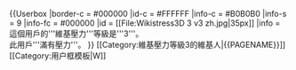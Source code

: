 {{Userbox
|border-c = #000000
|id-c = #FFFFFF
|info-c = #B0B0B0
|info-s = 9
|info-fc = #000000
|id = [[File:Wikistress3D 3 v3 zh.jpg|35px]]
|info = 這個用戶的'''維基壓力'''等級是'''3'''。<br>此用戶'''滿有壓力'''。
}}<includeonly>
[[Category:維基壓力等級3的維基人|{{PAGENAME}}]]
</includeonly>
<noinclude>
[[Category:用户框模板|W]]
</noinclude>